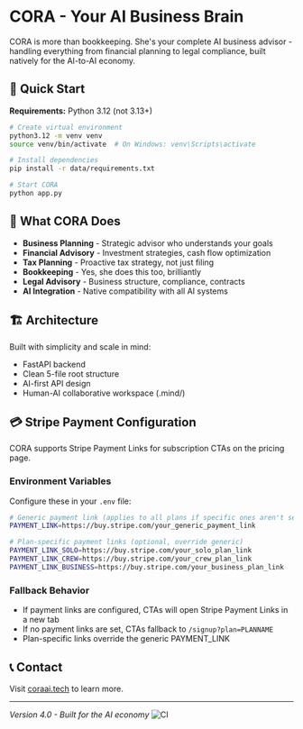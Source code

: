 # CORA - Your AI Business Brain

CORA is more than bookkeeping. She's your complete AI business advisor - handling everything from financial planning to legal compliance, built natively for the AI-to-AI economy.

## 🚀 Quick Start

**Requirements:** Python 3.12 (not 3.13+)

```bash
# Create virtual environment
python3.12 -m venv venv
source venv/bin/activate  # On Windows: venv\Scripts\activate

# Install dependencies
pip install -r data/requirements.txt

# Start CORA
python app.py
```

## 🧠 What CORA Does

- **Business Planning** - Strategic advisor who understands your goals
- **Financial Advisory** - Investment strategies, cash flow optimization  
- **Tax Planning** - Proactive tax strategy, not just filing
- **Bookkeeping** - Yes, she does this too, brilliantly
- **Legal Advisory** - Business structure, compliance, contracts
- **AI Integration** - Native compatibility with all AI systems

## 🏗️ Architecture

Built with simplicity and scale in mind:
- FastAPI backend
- Clean 5-file root structure
- AI-first API design
- Human-AI collaborative workspace (.mind/)

## 💳 Stripe Payment Configuration

CORA supports Stripe Payment Links for subscription CTAs on the pricing page.

### Environment Variables

Configure these in your `.env` file:

```bash
# Generic payment link (applies to all plans if specific ones aren't set)
PAYMENT_LINK=https://buy.stripe.com/your_generic_payment_link

# Plan-specific payment links (optional, override generic)
PAYMENT_LINK_SOLO=https://buy.stripe.com/your_solo_plan_link
PAYMENT_LINK_CREW=https://buy.stripe.com/your_crew_plan_link
PAYMENT_LINK_BUSINESS=https://buy.stripe.com/your_business_plan_link
```

### Fallback Behavior

- If payment links are configured, CTAs will open Stripe Payment Links in a new tab
- If no payment links are set, CTAs fallback to `/signup?plan=PLANNAME`
- Plan-specific links override the generic PAYMENT_LINK

## 📞 Contact

Visit [coraai.tech](https://coraai.tech) to learn more.

---
*Version 4.0 - Built for the AI economy*
![CI](https://github.com/tylerpartridge/CORA-ai/actions/workflows/ci.yml/badge.svg)
